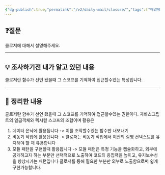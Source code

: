 ```yaml
---
{"dg-publish":true,"permalink":"/v2/daily-mail/closure/","tags":["매일메일","JavaScript"]}
---
```


## ❓질문

클로저에 대해서 설명해주세요.

---
## 💡 조사하기전 내가 알고 있던 내용

클로저란 함수가 선언 됐을때 그 스코프를 기억하여 접근할수있는 특성입니다.

---
## 🏫 정리한 내용

클로저란 함수가 선언 됐을때 그 스코프를 기억하여 접근할수있는 권한이다.
자바스크립트의 일급객체와 렉시컬 스코프의 조합이며 활용은

1. 데이터 은닉에 활용됩니다 -> 이를 조작할수있는 함수만 내보내기
2. 비동기 작업에 활용됩니다 -> 클로저는 비동기 작업에서 이전의 실행 컨텍스트를 유지해야 할 때 유용합니다
3. 모듈 패턴을 구현할때 활용됩니다 -> 모듈 패턴은 특정 기능을 캡슐화하고, 외부에 공개하고자 하는 부분만 선택적으로 노출하여 코드의 응집력을 높이고, 유지보수성을 향상시키는 패턴입니다 클로저를 통해 필요한 부분만 외부로 노출함으로써 쉽게 구현가능합니다.